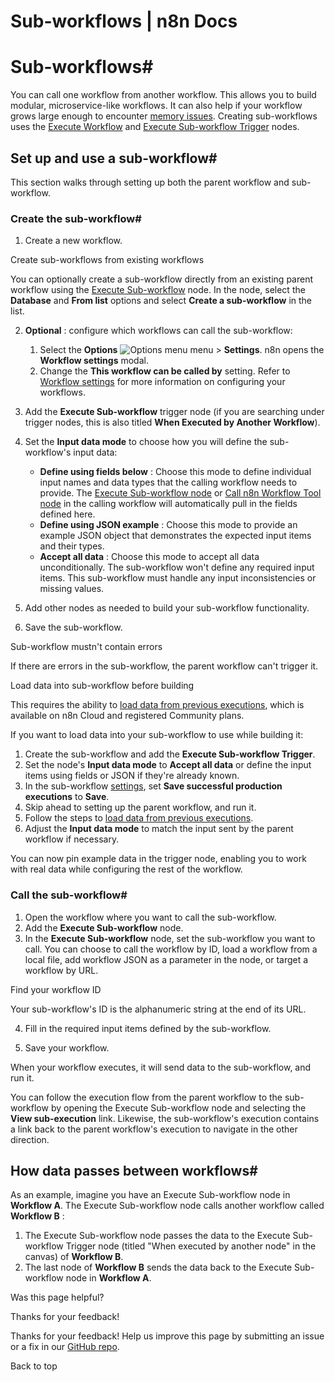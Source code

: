 # Sub-workflows | n8n Docs

[ ](https://github.com/n8n-io/n8n-docs/edit/main/docs/flow-logic/subworkflows.md "Edit this page")

# Sub-workflows#

You can call one workflow from another workflow. This allows you to build modular, microservice-like workflows. It can also help if your workflow grows large enough to encounter [memory issues](../../hosting/scaling/memory-errors/). Creating sub-workflows uses the [Execute Workflow](../../integrations/builtin/core-nodes/n8n-nodes-base.executeworkflow/) and [Execute Sub-workflow Trigger](../../integrations/builtin/core-nodes/n8n-nodes-base.executeworkflowtrigger/) nodes.

## Set up and use a sub-workflow#

This section walks through setting up both the parent workflow and sub-workflow.

### Create the sub-workflow#

  1. Create a new workflow.

Create sub-workflows from existing workflows

You can optionally create a sub-workflow directly from an existing parent workflow using the [Execute Sub-workflow](../../integrations/builtin/core-nodes/n8n-nodes-base.executeworkflow/) node. In the node, select the **Database** and **From list** options and select **Create a sub-workflow** in the list.

  2. **Optional** : configure which workflows can call the sub-workflow:

     1. Select the **Options** ![Options menu](../../_images/common-icons/three-dot-options-menu.png) menu > **Settings**. n8n opens the **Workflow settings** modal.
     2. Change the **This workflow can be called by** setting. Refer to [Workflow settings](../../workflows/settings/) for more information on configuring your workflows.
  3. Add the **Execute Sub-workflow** trigger node (if you are searching under trigger nodes, this is also titled **When Executed by Another Workflow**).
  4. Set the **Input data mode** to choose how you will define the sub-workflow's input data:
     * **Define using fields below** : Choose this mode to define individual input names and data types that the calling workflow needs to provide. The [Execute Sub-workflow node](../../integrations/builtin/core-nodes/n8n-nodes-base.executeworkflow/) or [Call n8n Workflow Tool node](../../integrations/builtin/cluster-nodes/sub-nodes/n8n-nodes-langchain.toolworkflow/) in the calling workflow will automatically pull in the fields defined here.
     * **Define using JSON example** : Choose this mode to provide an example JSON object that demonstrates the expected input items and their types.
     * **Accept all data** : Choose this mode to accept all data unconditionally. The sub-workflow won't define any required input items. This sub-workflow must handle any input inconsistencies or missing values.
  5. Add other nodes as needed to build your sub-workflow functionality.
  6. Save the sub-workflow.

Sub-workflow mustn't contain errors

If there are errors in the sub-workflow, the parent workflow can't trigger it.

Load data into sub-workflow before building

This requires the ability to [load data from previous executions](../../workflows/executions/debug/), which is available on n8n Cloud and registered Community plans.

If you want to load data into your sub-workflow to use while building it:

  1. Create the sub-workflow and add the **Execute Sub-workflow Trigger**. 
  2. Set the node's **Input data mode** to **Accept all data** or define the input items using fields or JSON if they're already known.
  3. In the sub-workflow [settings](../../workflows/settings/), set **Save successful production executions** to **Save**. 
  4. Skip ahead to setting up the parent workflow, and run it.
  5. Follow the steps to [load data from previous executions](../../workflows/executions/debug/).
  6. Adjust the **Input data mode** to match the input sent by the parent workflow if necessary.

You can now pin example data in the trigger node, enabling you to work with real data while configuring the rest of the workflow.

### Call the sub-workflow#

  1. Open the workflow where you want to call the sub-workflow.
  2. Add the **Execute Sub-workflow** node.
  3. In the **Execute Sub-workflow** node, set the sub-workflow you want to call. You can choose to call the workflow by ID, load a workflow from a local file, add workflow JSON as a parameter in the node, or target a workflow by URL.

Find your workflow ID

Your sub-workflow's ID is the alphanumeric string at the end of its URL.

  4. Fill in the required input items defined by the sub-workflow.

  5. Save your workflow.

When your workflow executes, it will send data to the sub-workflow, and run it.

You can follow the execution flow from the parent workflow to the sub-workflow by opening the Execute Sub-workflow node and selecting the **View sub-execution** link. Likewise, the sub-workflow's execution contains a link back to the parent workflow's execution to navigate in the other direction.

## How data passes between workflows#

As an example, imagine you have an Execute Sub-workflow node in **Workflow A**. The Execute Sub-workflow node calls another workflow called **Workflow B** :

  1. The Execute Sub-workflow node passes the data to the Execute Sub-workflow Trigger node (titled "When executed by another node" in the canvas) of **Workflow B**.
  2. The last node of **Workflow B** sends the data back to the Execute Sub-workflow node in **Workflow A**.

Was this page helpful? 

Thanks for your feedback! 

Thanks for your feedback! Help us improve this page by submitting an issue or a fix in our [GitHub repo](https://github.com/n8n-io/n8n-docs). 

Back to top